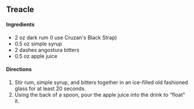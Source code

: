 ## Treacle

#### Ingredients

* 2 oz dark rum (I use Cruzan's Black Strap)
* 0.5 oz simple syrup
* 2 dashes angostura bitters
* 0.5 oz apple juice

#### Directions

1. Stir rum, simple syrup, and bitters together in an ice-filled old fashioned glass for at least 20 seconds.
2. Using the back of a spoon, pour the apple juice into the drink to "float" it.
